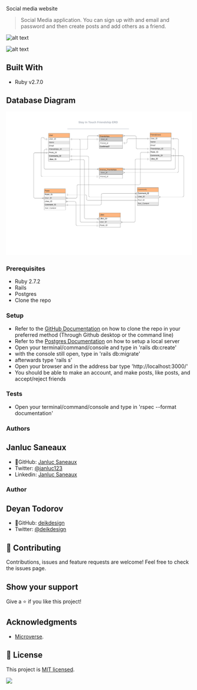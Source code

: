  Social media website

> Social Media application. You can sign up with and email and password and then create posts and add others as a friend.

![alt text](https://imgur.com/Btmh5Ox.jpg "Preview Img")

![alt text](https://imgur.com/lNhUcbU.jpg "Preview Img")


## Built With

- Ruby v2.7.0

## Database Diagram
![screenshot](./docs/StayInTouchERD.png)

### Prerequisites

- Ruby 2.7.2
- Rails
- Postgres
- Clone the repo

### Setup
- Refer to the [GitHub Documentation](https://docs.github.com/en/github/creating-cloning-and-archiving-repositories/cloning-a-repository) on how to clone the repo in your preferred method (Through Github desktop or the command line)
- Refer to the [Postgres Documentation](https://www.postgresql.org/docs/) on how to setup a local server
- Open your terminal/command/console and type in 'rails db:create'
- with the console still open, type in 'rails db:migrate'
- afterwards type 'rails s'
- Open your browser and in the address bar type 'http://localhost:3000/'
- You should be able to make an account, and make posts, like posts, and accept/reject friends

### Tests
- Open your terminal/command/console and type in 'rspec --format documentation' 

### Authors
## Janluc Saneaux
- 👤GitHub: [Janluc Saneaux](https://github.com/janluc)
- Twitter: [@janluc123](https://twitter.com/janluc123)
- Linkedin: [Janluc Saneaux](https://www.linkedin.com/in/janluc-saneaux-91707a1b4/)

### Author
## Deyan Todorov
- 👤GitHub: [deikdesign](https://github.com/deikdesign/)
- Twitter: [@deikdesign](https://twitter.com/deikdesign)

## 🤝 Contributing

Contributions, issues and feature requests are welcome!
Feel free to check the issues page.

## Show your support

Give a ⭐️ if you like this project!

## Acknowledgments

- [Microverse](https://www.microverse.org/).


## 📝 License

This project is [MIT licensed](LICENSE).

![](https://img.shields.io/badge/Microverse-blueviolet)

